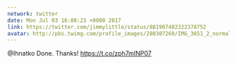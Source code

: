```yaml
---
network: twitter
date: Mon Jul 03 16:08:23 +0000 2017
link: https://twitter.com/jimmylittle/status/881907482322378752
avatar: http://pbs.twimg.com/profile_images/280307260/IMG_3651_2_normal.jpg
---
```


@Ihnatko Done.  Thanks! https://t.co/zph7mINP07
